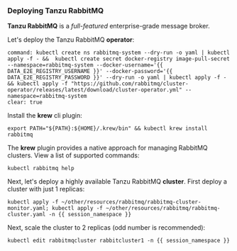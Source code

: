 
### Deploying Tanzu RabbitMQ

**Tanzu RabbitMQ** is a _full-featured_ enterprise-grade message broker.

Let's deploy the Tanzu RabbitMQ **operator**:

```execute
command: kubectl create ns rabbitmq-system --dry-run -o yaml | kubectl apply -f - &&  kubectl create secret docker-registry image-pull-secret --namespace=rabbitmq-system --docker-username='{{ DATA_E2E_REGISTRY_USERNAME }}' --docker-password='{{ DATA_E2E_REGISTRY_PASSWORD }}' --dry-run -o yaml | kubectl apply -f - && kubectl apply -f "https://github.com/rabbitmq/cluster-operator/releases/latest/download/cluster-operator.yml" --namespace=rabbitmq-system
clear: true
```

Install the **krew** cli plugin:
```execute
export PATH="${PATH}:${HOME}/.krew/bin" && kubectl krew install rabbitmq
```

The **krew** plugin provides a native approach for managing RabbitMQ clusters. View a list of supported commands:
```execute
kubectl rabbitmq help
```

Next, let's deploy a highly available Tanzu RabbitMQ **cluster**. First deploy a cluster with just 1 replicas:
```execute
kubectl apply -f ~/other/resources/rabbitmq/rabbitmq-cluster-monitor.yaml; kubectl apply -f ~/other/resources/rabbitmq/rabbitmq-cluster.yaml -n {{ session_namespace }}
```

Next, scale the cluster to 2 replicas (odd number is recommended):
```execute
kubectl edit rabbitmqcluster rabbitcluster1 -n {{ session_namespace }}
```